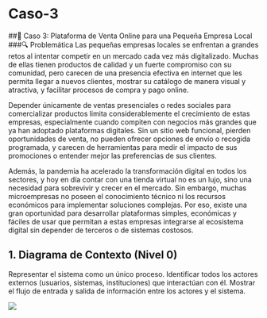 # Caso-3

##📌 Caso 3: Plataforma de Venta Online para una Pequeña Empresa Local
###🔍 Problemática
Las pequeñas empresas locales se enfrentan a grandes retos al intentar competir en un mercado cada vez más digitalizado. Muchas de ellas tienen productos de calidad y un fuerte compromiso con su comunidad, pero carecen de una presencia efectiva en internet que les permita llegar a nuevos clientes, mostrar su catálogo de manera visual y atractiva, y facilitar procesos de compra y pago online.

Depender únicamente de ventas presenciales o redes sociales para comercializar productos limita considerablemente el crecimiento de estas empresas, especialmente cuando compiten con negocios más grandes que ya han adoptado plataformas digitales. Sin un sitio web funcional, pierden oportunidades de venta, no pueden ofrecer opciones de envío o recogida programada, y carecen de herramientas para medir el impacto de sus promociones o entender mejor las preferencias de sus clientes.

Además, la pandemia ha acelerado la transformación digital en todos los sectores, y hoy en día contar con una tienda virtual no es un lujo, sino una necesidad para sobrevivir y crecer en el mercado. Sin embargo, muchas microempresas no poseen el conocimiento técnico ni los recursos económicos para implementar soluciones complejas. Por eso, existe una gran oportunidad para desarrollar plataformas simples, económicas y fáciles de usar que permitan a estas empresas integrarse al ecosistema digital sin depender de terceros o de sistemas costosos.

## 1. Diagrama de Contexto (Nivel 0)

Representar el sistema como un único proceso.
Identificar todos los actores externos (usuarios, sistemas, instituciones) que interactúan con él.
Mostrar el flujo de entrada y salida de información entre los actores y el sistema.

![]([https://lucid.app/publicSegments/view/dc8d6262-c047-4c83-a3f2-ff2a893dba87/image.png](https://lucid.app/publicSegments/view/e64afdd6-94c0-4371-82e2-cb09642271a1/image.png))
